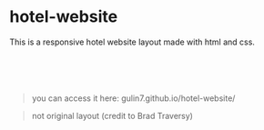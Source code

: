 # hotel-website

This is a responsive hotel website layout made with html and css. <br/><br/><br/><br/><br/>

> you can access it here: gulin7.github.io/hotel-website/

> not original layout (credit to Brad Traversy)
